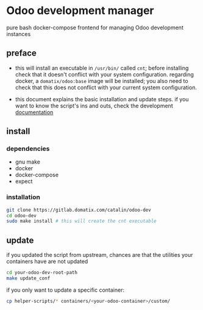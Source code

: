 # Odoo development manager
pure bash docker-compose frontend for managing Odoo development instances


## preface
- this will install an executable in `/usr/bin/` called `cnt`; before installing check that it doesn't conflict with your system configuration. regarding docker,
a `domatix/odoo:base` image will be installed; you also need to check that this does not conflict with your current system configuration.

- this document explains the basic installation and update steps. if you want to know the script's  ins and outs, check the development [documentation](https://github.com/Domatix/odm/wiki)


## install
### dependencies
- gnu make
- docker 
- docker-compose
- expect

### installation

```bash
git clone https://gitlab.domatix.com/catalin/odoo-dev
cd odoo-dev
sudo make install # this will create the cnt executable
```





## update

if you updated the script from upstream, chances are that the utilities your containers have are not updated

```bash
cd your-odoo-dev-root-path
make update_conf
```
if you only want to update a specific container:
```bash
cp helper-scripts/* containers/<your-odoo-container>/custom/
```
